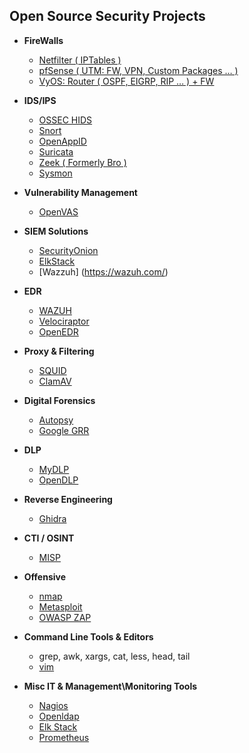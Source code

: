 ## Open Source Security Projects

- **FireWalls**
    
    - [Netfilter ( IPTables )](https://www.netfilter.org/)
    - [pfSense ( UTM: FW, VPN, Custom Packages … )](https://www.pfsense.org/)
    - [VyOS: Router ( OSPF, EIGRP, RIP … ) + FW](https://vyos.io/)
- **IDS/IPS**
    
    - [OSSEC HIDS](https://www.ossec.net/)
    - [Snort](https://www.snort.org/)
    - [OpenAppID](https://www.snort.org/downloads/openappid/23019)
    - [Suricata](https://suricata.io/)
    - [Zeek ( Formerly Bro )](https://zeek.org/)
    - [Sysmon](https://docs.microsoft.com/en-us/sysinternals/downloads/sysmon)
- **Vulnerability Management**
    
    - [OpenVAS](https://www.openvas.org/)
- **SIEM Solutions**
    
    - [SecurityOnion](https://github.com/Security-Onion-Solutions/securityonion)
    - [ElkStack](https://www.elastic.co/start)
    - [Wazzuh] (https://wazuh.com/)
- **EDR**
    
    - [WAZUH](https://wazuh.com/)
    - [Velociraptor](https://github.com/Velocidex/velociraptor)
    - [OpenEDR](https://openedr.com/)
- **Proxy & Filtering**
    
    - [SQUID](http://www.squid-cache.org/)
    - [ClamAV](http://www.clamav.net/)
- **Digital Forensics**
    
    - [Autopsy](https://www.autopsy.com/)
    - [Google GRR](https://github.com/google/grr)
- **DLP**
    
    - [MyDLP](https://github.com/mydlp)
    - [OpenDLP](https://github.com/ezarko/opendlp)
- **Reverse Engineering**
    
    - [Ghidra](https://ghidra-sre.org/)
- **CTI / OSINT**
    
    - [MISP](https://www.misp-project.org/)
- **Offensive**
    
    - [nmap](https://nmap.org/)
    - [Metasploit](https://www.metasploit.com/)
    - [OWASP ZAP](https://www.zaproxy.org/)
- **Command Line Tools & Editors**
    
    - grep, awk, xargs, cat, less, head, tail
    - [vim](https://www.vim.org/)
- **Misc IT & Management\Monitoring Tools**
    
    - [Nagios](https://www.nagios.org/)
    - [Openldap](https://www.openldap.org/)
    - [Elk Stack](https://www.elastic.co/start)
    - [Prometheus](https://prometheus.io/)
